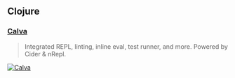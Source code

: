 ## Clojure

### [Calva](https://marketplace.visualstudio.com/items?itemName=betterthantomorrow.calva)

> Integrated REPL, linting, inline eval, test runner, and more. Powered by Cider & nRepl.

[![Calva](https://raw.githubusercontent.com/BetterThanTomorrow/calva/master/assets/howto/top-level-comment-eval.gif)](https://raw.githubusercontent.com/BetterThanTomorrow/calva/master/assets/howto/top-level-comment-eval.gif)